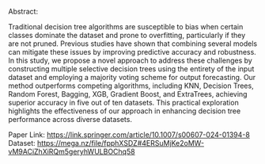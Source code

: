 Abstract:

Traditional decision tree algorithms are susceptible to bias when certain classes dominate the dataset and prone to overfitting, particularly if they are not pruned. Previous studies have shown that combining several models can mitigate these issues by improving predictive accuracy and robustness. In this study, we propose a novel approach to address these challenges by constructing multiple selective decision trees using the entirety of the input dataset and employing a majority voting scheme for output forecasting. Our method outperforms competing algorithms, including KNN, Decision Trees, Random Forest, Bagging, XGB, Gradient Boost, and ExtraTrees, achieving superior accuracy in five out of ten datasets. This practical exploration highlights the effectiveness of our approach in enhancing decision tree performance across diverse datasets.

Paper Link: https://link.springer.com/article/10.1007/s00607-024-01394-8
Dataset: https://mega.nz/file/fpphXSDZ#4ERSuMjKe2oMW-vM9ACiZhXiRQm5geryhWULBOChq58
